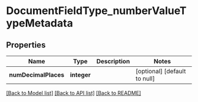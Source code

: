 # DocumentFieldType_numberValueTypeMetadata

## Properties
Name | Type | Description | Notes
------------ | ------------- | ------------- | -------------
**numDecimalPlaces** | **integer** |  | [optional] [default to null]

[[Back to Model list]](../README.md#documentation-for-models) [[Back to API list]](../README.md#documentation-for-api-endpoints) [[Back to README]](../README.md)


